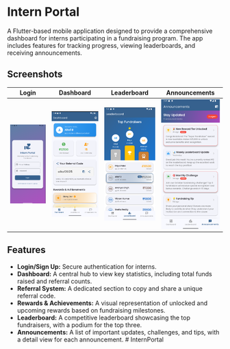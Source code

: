 # Intern Portal

A Flutter-based mobile application designed to provide a comprehensive dashboard for interns participating in a fundraising program. The app includes features for tracking progress, viewing leaderboards, and receiving announcements.

## Screenshots

|                         Login                         |                         Dashboard                         |                         Leaderboard                         |                         Announcements                         |
|:-----------------------------------------------------:|:---------------------------------------------------------:|:-----------------------------------------------------------:|:-------------------------------------------------------------:|
| <img src="assets/screenshorts/login.png" width="200"> | <img src="assets/screenshorts/dashboard.png" width="200"> | <img src="assets/screenshorts/leaderboard.png" width="200"> | <img src="assets/screenshorts/announcements.png" width="200"> |

## Features

- **Login/Sign Up:** Secure authentication for interns.
- **Dashboard:** A central hub to view key statistics, including total funds raised and referral counts.
- **Referral System:** A dedicated section to copy and share a unique referral code.
- **Rewards & Achievements:** A visual representation of unlocked and upcoming rewards based on fundraising milestones.
- **Leaderboard:** A competitive leaderboard showcasing the top fundraisers, with a podium for the top three.
- **Announcements:** A list of important updates, challenges, and tips, with a detail view for each announcement.
#   I n t e r n P o r t a l 
 
 